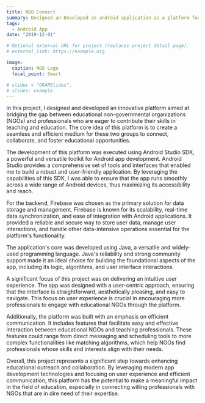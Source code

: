 ```yaml
---
title: NGO Connect 
summary: Designed an Developed an android application as a platform for communication between Educational NGOs and Professionals willing to help.
tags:
  - Android App
date: "2019-12-01"

# Optional external URL for project (replaces project detail page).
# external_link: https://example.org

image:
  caption: NGO Logo
  focal_point: Smart

# slides = "ORAMSlides".
# slides: example
---
```


In this project, I designed and developed an innovative platform aimed at bridging the gap between educational non-governmental organizations (NGOs) and professionals who are eager to contribute their skills in teaching and education. The core idea of this platform is to create a seamless and efficient medium for these two groups to connect, collaborate, and foster educational opportunities.

The development of this platform was executed using Android Studio SDK, a powerful and versatile toolkit for Android app development. Android Studio provides a comprehensive set of tools and interfaces that enabled me to build a robust and user-friendly application. By leveraging the capabilities of this SDK, I was able to ensure that the app runs smoothly across a wide range of Android devices, thus maximizing its accessibility and reach.

For the backend, Firebase was chosen as the primary solution for data storage and management. Firebase is known for its scalability, real-time data synchronization, and ease of integration with Android applications. It provided a reliable and secure way to store user data, manage user interactions, and handle other data-intensive operations essential for the platform's functionality.

The application's core was developed using Java, a versatile and widely-used programming language. Java's reliability and strong community support made it an ideal choice for building the foundational aspects of the app, including its logic, algorithms, and user interface interactions.

A significant focus of this project was on delivering an intuitive user experience. The app was designed with a user-centric approach, ensuring that the interface is straightforward, aesthetically pleasing, and easy to navigate. This focus on user experience is crucial in encouraging more professionals to engage with educational NGOs through the platform.

Additionally, the platform was built with an emphasis on efficient communication. It includes features that facilitate easy and effective interaction between educational NGOs and teaching professionals. These features could range from direct messaging and scheduling tools to more complex functionalities like matching algorithms, which help NGOs find professionals whose skills and interests align with their needs.

Overall, this project represents a significant step towards enhancing educational outreach and collaboration. By leveraging modern app development technologies and focusing on user experience and efficient communication, this platform has the potential to make a meaningful impact in the field of education, especially in connecting willing professionals with NGOs that are in dire need of their expertise.